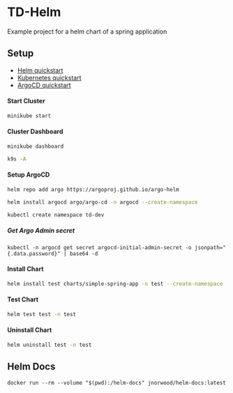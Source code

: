 # TD-Helm

Example project for a helm chart of a spring application

## Setup

- [Helm quickstart](https://helm.sh/docs/intro/quickstart/)
- [Kubernetes quickstart](https://kubernetes.io/de/docs/setup/)
- [ArgoCD quickstart](https://argo-cd.readthedocs.io/en/stable/getting_started/)

#### Start Cluster
```bash
minikube start
```
#### Cluster Dashboard
```bash
minikube dashboard
```

```bash
k9s -A
```

#### Setup ArgoCD
```bash
helm repo add argo https://argoproj.github.io/argo-helm
```
```bash
helm install argocd argo/argo-cd -n argocd --create-namespace
```
```bash
kubectl create namespace td-dev
```
##### Get Argo Admin secret
```shell
kubectl -n argocd get secret argocd-initial-admin-secret -o jsonpath="{.data.password}" | base64 -d
```
#### Install Chart
```bash
helm install test charts/simple-spring-app -n test --create-namespace
```
#### Test Chart
```bash
helm test test -n test
```
#### Uninstall Chart
```bash
helm uninstall test -n test
```

## Helm Docs

```shell
docker run --rm --volume "$(pwd):/helm-docs" jnorwood/helm-docs:latest
```